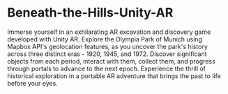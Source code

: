 # Beneath-the-Hills-Unity-AR
Immerse yourself in an exhilarating AR excavation and discovery game developed with Unity AR. Explore the Olympia Park of Munich using Mapbox API's geolocation features, as you uncover the park's history across three distinct eras - 1920, 1945, and 1972. Discover significant objects from each period, interact with them, collect them, and progress through portals to advance to the next epoch. Experience the thrill of historical exploration in a portable AR adventure that brings the past to life before your eyes.

